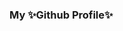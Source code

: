 ### My ✨Github Profile✨

<!--
TODO:
[![My Pronouns](https://img.shields.io/badge/pronouns-%20%20%20%2F%20%20%20-blueviolet)](https://pronoun.is/)
[![My Twitch](https://img.shields.io/twitch/status/tjf801)](https://twitch.tv/tjf801)
[![My Discord](https://img.shields.io/discord/server_id_here_TODO?label=discord)](https://discord.gg/TODO)
[![My Twitter](https://img.shields.io/twitter/follow/tjf801?color=turquoise&label=twitter&style=plastic&url=https%3A%2F%2Ftwitter.com%2Ftjf801)](https://twitter.com/tjf801)
[![My Reddit](https://img.shields.io/reddit/user-karma/combined/tjf314?color=ff4500&label=Reddit%20u%2Ftjf314&style=plastic)](https://reddit.com/u/tjf314/)

<!--
**tjf801/tjf801** is a ✨ _special_ ✨ repository because its `README.md` (this file) appears on your GitHub profile.

Here are some ideas to get you started:

- 🔭 I’m currently working on ...
- 🌱 I’m currently learning ...
- 👯 I’m looking to collaborate on ...
- 🤔 I’m looking for help with ...
- 💬 Ask me about ...
- 📫 How to reach me: ...
- 😄 Pronouns: ...
- ⚡ Fun fact: ...
-->
